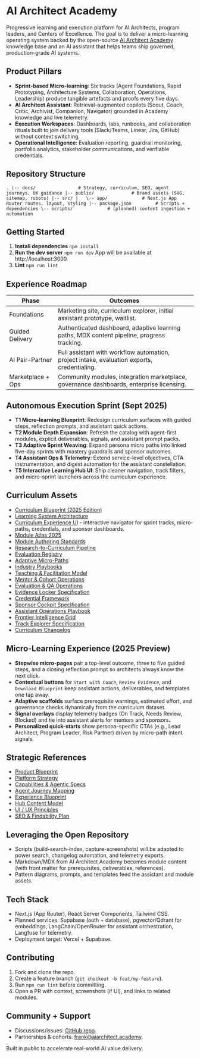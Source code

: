 # AI Architect Academy

Progressive learning and execution platform for AI Architects, program leaders, and Centers of Excellence. The goal is to deliver a micro-learning operating system backed by the open-source [AI Architect Academy](https://github.com/AI-Architect-Academy/ai-architect-academy) knowledge base and an AI assistant that helps teams ship governed, production-grade AI systems.

## Product Pillars
- **Sprint-based Micro-learning**: Six tracks (Agent Foundations, Rapid Prototyping, Architecture Systems, Collaboration, Operations, Leadership) produce tangible artefacts and proofs every five days.
- **AI Architect Assistant**: Retrieval-augmented copilots (Scout, Coach, Critic, Archivist, Companion, Navigator) grounded in Academy knowledge and live telemetry.
- **Execution Workspaces**: Dashboards, labs, runbooks, and collaboration rituals built to join delivery tools (Slack/Teams, Linear, Jira, GitHub) without context switching.
- **Operational Intelligence**: Evaluation reporting, guardrail monitoring, portfolio analytics, stakeholder communications, and verifiable credentials.

## Repository Structure
`
.
|-- docs/                # Strategy, curriculum, SEO, agent journeys, UX guidance
|-- public/              # Brand assets (SVG, sitemap, robots)
|-- src/
|   \-- app/             # Next.js App Router routes, layout, styling
|-- package.json         # Scripts + dependencies
\-- scripts/             # (planned) content ingestion + automation
`

## Getting Started
1. **Install dependencies**
   `
   npm install
   `
2. **Run the dev server**
   `
   npm run dev
   `
   App will be available at http://localhost:3000.
3. **Lint**
   `
   npm run lint
   `

## Experience Roadmap
| Phase | Outcomes |
| --- | --- |
| Foundations | Marketing site, curriculum explorer, initial assistant prototype, waitlist. |
| Guided Delivery | Authenticated dashboard, adaptive learning paths, MDX content pipeline, progress tracking. |
| AI Pair-Partner | Full assistant with workflow automation, project intake, evaluation exports, credentialing. |
| Marketplace + Ops | Community modules, integration marketplace, governance dashboards, enterprise licensing. |

## Autonomous Execution Sprint (Sept 2025)
- **T1 Micro-learning Blueprint**: Redesign curriculum surfaces with guided steps, reflection prompts, and assistant quick actions.
- **T2 Module Depth Expansion**: Refresh the catalog with agent-first modules, explicit deliverables, signals, and assistant prompt packs.
- **T3 Adaptive Sprint Weaving**: Expand persona micro paths into linked five-day sprints with mastery guardrails and sponsor outcomes.
- **T4 Assistant Ops & Telemetry**: Extend service-level objectives, CTA instrumentation, and digest automation for the assistant constellation.
- **T5 Interactive Learning Hub UI**: Ship cleaner navigation, track filters, and micro-sprint launchers across the curriculum experience.

## Curriculum Assets
- [Curriculum Blueprint (2025 Edition)](docs/curriculum-blueprint.md)
- [Learning System Architecture](docs/curriculum/architecture.md)
- [Curriculum Experience UI](/curriculum) - interactive navigator for sprint tracks, micro-paths, credentials, and sponsor dashboards.
- [Module Atlas 2025](docs/curriculum/modules.md)
- [Module Authoring Standards](docs/curriculum/module-authoring.md)
- [Research-to-Curriculum Pipeline](docs/curriculum/research-pipeline.md)
- [Evaluation Registry](docs/curriculum/evaluation-registry.md)
- [Adaptive Micro-Paths](docs/curriculum/micro-paths.md)
- [Industry Playbooks](docs/curriculum/industry-playbooks.md)
- [Teaching & Facilitation Model](docs/curriculum/teaching-model.md)
- [Mentor & Cohort Operations](docs/curriculum/mentor-ops.md)
- [Evaluation & QA Operations](docs/curriculum/evaluation-ops.md)
- [Evidence Locker Specification](docs/curriculum/evidence-locker.md)
- [Credential Framework](docs/curriculum/credentials.md)
- [Sponsor Cockpit Specification](docs/curriculum/sponsor-cockpit.md)
- [Assistant Operations Playbook](docs/curriculum/assistant-ops.md)
- [Frontier Intelligence Grid](docs/curriculum/frontier-intelligence.md)
- [Track Explorer Specification](docs/curriculum/track-explorer.md)
- [Curriculum Changelog](docs/curriculum/changelog.md)

## Micro-Learning Experience (2025 Preview)
- **Stepwise micro-pages** pair a top-level outcome, three to five guided steps, and a closing reflection prompt so architects always know the next click.
- **Contextual buttons** for `Start with Coach`, `Review Evidence`, and `Download Blueprint` keep assistant actions, deliverables, and templates one tap away.
- **Adaptive scaffolds** surface prerequisite warnings, estimated effort, and governance checks dynamically from the curriculum dataset.
- **Signal overlays** display telemetry badges (On Track, Needs Review, Blocked) and tie into assistant alerts for mentors and sponsors.
- **Personalized quick-starts** show persona-specific CTAs (e.g., Lead Architect, Program Leader, Risk Partner) driven by micro-path intent signals.

## Strategic References
- [Product Blueprint](docs/product-blueprint.md)
- [Platform Strategy](docs/strategy.md)
- [Capabilities & Agentic Specs](docs/capabilities.md)
- [Agent Journey Mapping](docs/agent-journeys.md)
- [Experience Blueprint](docs/experience-blueprint.md)
- [Hub Content Model](docs/hub-content-model.md)
- [UI / UX Principles](docs/ui-ux-principles.md)
- [SEO & Findability Plan](docs/seo-strategy.md)

## Leveraging the Open Repository
- Scripts (build-search-index, capture-screenshots) will be adapted to power search, changelog automation, and telemetry exports.
- Markdown/MDX from AI Architect Academy becomes module content (with front matter for prerequisites, deliverables, references).
- Pattern diagrams, prompts, and templates feed the assistant and module assets.

## Tech Stack
- Next.js (App Router), React Server Components, Tailwind CSS.
- Planned services: Supabase (auth + database), pgvector/Qdrant for embeddings, LangChain/OpenRouter for assistant orchestration, Langfuse for telemetry.
- Deployment target: Vercel + Supabase.

## Contributing
1. Fork and clone the repo.
2. Create a feature branch (`git checkout -b feat/my-feature`).
3. Run `npm run lint` before committing.
4. Open a PR with context, screenshots (if UI), and links to related modules.

## Community + Support
- Discussions/issues: [GitHub repo](https://github.com/frankxai/saas-ai-architect-academy).
- Partnerships & cohorts: [frank@aiarchitect.academy](mailto:frank@aiarchitect.academy).

Built in public to accelerate real-world AI value delivery.



